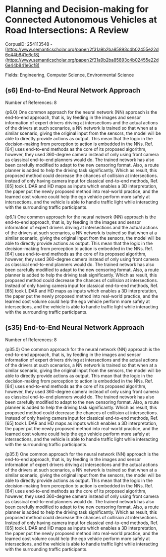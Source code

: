 # Planning and Decision-making for Connected Autonomous Vehicles at Road Intersections: A Review

CorpusID: 254113548 - [https://www.semanticscholar.org/paper/2f31a9b2ba85893c4b02455e22d6e44b841e6cf8](https://www.semanticscholar.org/paper/2f31a9b2ba85893c4b02455e22d6e44b841e6cf8)

Fields: Engineering, Computer Science, Environmental Science

## (s6) End-to-End Neural Network Approach
Number of References: 8

(p6.0) One common approach for the neural network (NN) approach is the end-to-end approach, that is, by feeding in the images and sensor information of expert drivers driving at intersections and the actual actions of the drivers at such scenarios, a NN network is trained so that when at a similar scenario, giving the original input from the sensors, the model will be able to directly provide actions as output. This mean that the logic in the decision-making from perception to action is embedded in the NNs. Ref. [64] uses end-to-end methods as the core of its proposed algorithm, however, they used 360-degree camera instead of only using front camera as classical end-to-end planners would do. The trained network has also been carefully modified to adapt to the new censoring format. Also, a route planner is added to help the driving task significantly. Which as result, this proposed method could decrease the chances of collision at intersections. Instead of only having camera input for classical end-to-end methods, Ref. [65] took LIDAR and HD maps as inputs which enables a 3D interpretation, the paper put the newly proposed method into real-world practice, and the learned cost volume could help the ego vehicle perform more safely at intersections, and the vehicle is able to handle traffic light while interacting with the surrounding traffic participants.

(p6.1) One common approach for the neural network (NN) approach is the end-to-end approach, that is, by feeding in the images and sensor information of expert drivers driving at intersections and the actual actions of the drivers at such scenarios, a NN network is trained so that when at a similar scenario, giving the original input from the sensors, the model will be able to directly provide actions as output. This mean that the logic in the decision-making from perception to action is embedded in the NNs. Ref. [64] uses end-to-end methods as the core of its proposed algorithm, however, they used 360-degree camera instead of only using front camera as classical end-to-end planners would do. The trained network has also been carefully modified to adapt to the new censoring format. Also, a route planner is added to help the driving task significantly. Which as result, this proposed method could decrease the chances of collision at intersections. Instead of only having camera input for classical end-to-end methods, Ref. [65] took LIDAR and HD maps as inputs which enables a 3D interpretation, the paper put the newly proposed method into real-world practice, and the learned cost volume could help the ego vehicle perform more safely at intersections, and the vehicle is able to handle traffic light while interacting with the surrounding traffic participants.
## (s35) End-to-End Neural Network Approach
Number of References: 8

(p35.0) One common approach for the neural network (NN) approach is the end-to-end approach, that is, by feeding in the images and sensor information of expert drivers driving at intersections and the actual actions of the drivers at such scenarios, a NN network is trained so that when at a similar scenario, giving the original input from the sensors, the model will be able to directly provide actions as output. This mean that the logic in the decision-making from perception to action is embedded in the NNs. Ref. [64] uses end-to-end methods as the core of its proposed algorithm, however, they used 360-degree camera instead of only using front camera as classical end-to-end planners would do. The trained network has also been carefully modified to adapt to the new censoring format. Also, a route planner is added to help the driving task significantly. Which as result, this proposed method could decrease the chances of collision at intersections. Instead of only having camera input for classical end-to-end methods, Ref. [65] took LIDAR and HD maps as inputs which enables a 3D interpretation, the paper put the newly proposed method into real-world practice, and the learned cost volume could help the ego vehicle perform more safely at intersections, and the vehicle is able to handle traffic light while interacting with the surrounding traffic participants.

(p35.1) One common approach for the neural network (NN) approach is the end-to-end approach, that is, by feeding in the images and sensor information of expert drivers driving at intersections and the actual actions of the drivers at such scenarios, a NN network is trained so that when at a similar scenario, giving the original input from the sensors, the model will be able to directly provide actions as output. This mean that the logic in the decision-making from perception to action is embedded in the NNs. Ref. [64] uses end-to-end methods as the core of its proposed algorithm, however, they used 360-degree camera instead of only using front camera as classical end-to-end planners would do. The trained network has also been carefully modified to adapt to the new censoring format. Also, a route planner is added to help the driving task significantly. Which as result, this proposed method could decrease the chances of collision at intersections. Instead of only having camera input for classical end-to-end methods, Ref. [65] took LIDAR and HD maps as inputs which enables a 3D interpretation, the paper put the newly proposed method into real-world practice, and the learned cost volume could help the ego vehicle perform more safely at intersections, and the vehicle is able to handle traffic light while interacting with the surrounding traffic participants.
